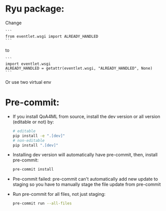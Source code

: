 # Ryu package:

Change

    ```
    from eventlet.wsgi import ALREADY_HANDLED
    ```

to

    ```
    import eventlet.wsgi
    ALREADY_HANDLED = getattr(eventlet.wsgi, "ALREADY_HANDLED", None)
    ```

Or use two virtual env

# Pre-commit:

- If you install QoA4ML from source, install the dev version or all version (editable or not) by:

  ```bash
  # editable
  pip install -e ".[dev]"
  # non-editable
  pip install ".[dev]"
  ```

- Installing dev version will automatically have pre-commit, then, install pre-commit:

  ```bash
  pre-commit install
  ```

- Pre-commit failed: pre-commit can't automatically add new update to staging so you have to manually stage the file update from pre-commit
- Run pre-commit for all files, not just staging:

  ```bash
  pre-commit run --all-files
  ```
